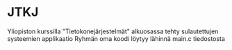 # JTKJ

Yliopiston kurssilla "Tietokonejärjestelmät" alkuosassa tehty sulautettujen systeemien applikaatio
Ryhmän oma koodi löytyy lähinnä main.c tiedostosta
